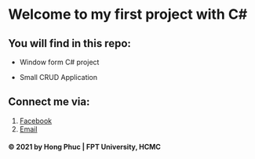 # Welcome to my first project with C#

## You will find in this repo:

* Window form C# project

* Small CRUD Application

## Connect me via:
1. [Facebook](https://facebook.com/hongphuc.huynhle.1)
2. [Email](mailto:phuchlh.job@gmail.com)

#### © 2021 by Hong Phuc | FPT University, HCMC
